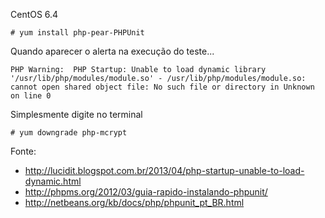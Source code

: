 CentOS 6.4

    # yum install php-pear-PHPUnit


Quando aparecer o alerta na execução do teste...

    PHP Warning:  PHP Startup: Unable to load dynamic library '/usr/lib/php/modules/module.so' - /usr/lib/php/modules/module.so: cannot open shared object file: No such file or directory in Unknown on line 0


Simplesmente digite no terminal

    # yum downgrade php-mcrypt


Fonte:

* http://lucidit.blogspot.com.br/2013/04/php-startup-unable-to-load-dynamic.html
* http://phpms.org/2012/03/guia-rapido-instalando-phpunit/
* http://netbeans.org/kb/docs/php/phpunit_pt_BR.html